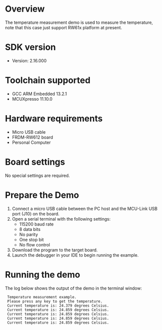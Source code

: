 Overview
========
The temperature measurement demo is used to measure the temperature, note that
this case just support RW61x platform at present.

SDK version
===========
- Version: 2.16.000

Toolchain supported
===================
- GCC ARM Embedded  13.2.1
- MCUXpresso  11.10.0

Hardware requirements
=====================
- Micro USB cable
- FRDM-RW612 board
- Personal Computer

Board settings
==============
No special settings are required.

Prepare the Demo
================
1.  Connect a micro USB cable between the PC host and the MCU-Link USB port (J10) on the board.
2.  Open a serial terminal with the following settings:
    - 115200 baud rate
    - 8 data bits
    - No parity
    - One stop bit
    - No flow control
3.  Download the program to the target board.
4.  Launch the debugger in your IDE to begin running the example.

Running the demo
================
The log below shows the output of the demo in the terminal window:
~~~~~~~~~~~~~~~~~~~~~~~~~~~~~~~~~~~
 Temperature measurement example.
 Please press any key to get the temperature.
 Current temperature is: 24.379 degrees Celsius.
 Current temperature is: 24.859 degrees Celsius.
 Current temperature is: 24.859 degrees Celsius.
 Current temperature is: 24.859 degrees Celsius.
 Current temperature is: 24.859 degrees Celsius.
~~~~~~~~~~~~~~~~~~~~~~~~~~~~~~~~~~~
